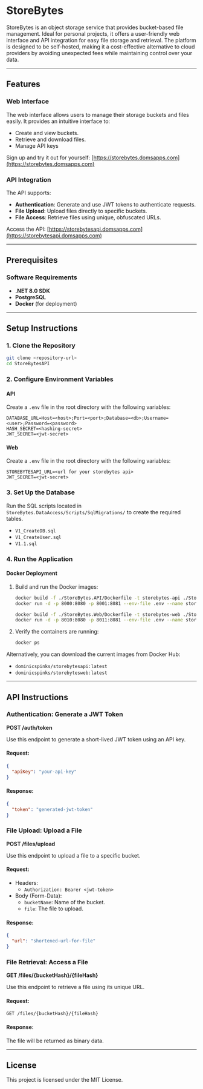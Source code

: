 ﻿# StoreBytes

StoreBytes is an object storage service that provides bucket-based file management. Ideal for personal projects, it offers a user-friendly web interface and API integration for easy file storage and retrieval. The platform is designed to be self-hosted, making it a cost-effective alternative to cloud providers by avoiding unexpected fees while maintaining control over your data.

---

## Features

### Web Interface
The web interface allows users to manage their storage buckets and files easily. It provides an intuitive interface to:
- Create and view buckets.
- Retrieve and download files.
- Manage API keys

Sign up and try it out for yourself: [https://storebytes.domsapps.com](https://storebytes.domsapps.com)

### API Integration
The API supports:
- **Authentication**: Generate and use JWT tokens to authenticate requests.
- **File Upload**: Upload files directly to specific buckets.
- **File Access**: Retrieve files using unique, obfuscated URLs.

Access the API: [https://storebytesapi.domsapps.com](https://storebytesapi.domsapps.com)

---

## Prerequisites

### Software Requirements
- **.NET 8.0 SDK**
- **PostgreSQL**
- **Docker** (for deployment)

---

## Setup Instructions

### 1. Clone the Repository
```bash
git clone <repository-url>
cd StoreBytesAPI
```

### 2. Configure Environment Variables

#### API
Create a `.env` file in the root directory with the following variables:
```env
DATABASE_URL=Host=<host>;Port=<port>;Database=<db>;Username=<user>;Password=<password>
HASH_SECRET=<hashing-secret>
JWT_SECRET=<jwt-secret>
```

#### Web
Create a `.env` file in the root directory with the following variables:
```env
STOREBYTESAPI_URL=<url for your storebytes api>
JWT_SECRET=<jwt-secret>
```



### 3. Set Up the Database
Run the SQL scripts located in `StoreBytes.DataAccess/Scripts/SqlMigrations/` to create the required tables.
- `V1_CreateDB.sql`
- `V1_CreateUser.sql`
- `V1.1.sql`

### 4. Run the Application

#### Docker Deployment
1. Build and run the Docker images:
    ```bash
    docker build -f ./StoreBytes.API/Dockerfile -t storebytes-api ./StoreBytes.API
    docker run -d -p 8000:8080 -p 8001:8081 --env-file .env --name storebytes-api storebytes-api
    
    docker build -f ./StoreBytes.Web/Dockerfile -t storebytes-web ./StoreBytes.Web
    docker run -d -p 8010:8080 -p 8011:8081 --env-file .env --name storebytes-web storebytes-web
    ```

2. Verify the containers are running:
    ```bash
    docker ps
    ```

Alternatively, you can download the current images from Docker Hub:
- `dominicspinks/storebytesapi:latest`
- `dominicspinks/storebytesweb:latest`

---

## API Instructions

### Authentication: Generate a JWT Token
**POST /auth/token**

Use this endpoint to generate a short-lived JWT token using an API key.

#### Request:
```json
{
  "apiKey": "your-api-key"
}
```

#### Response:
```json
{
  "token": "generated-jwt-token"
}
```

### File Upload: Upload a File
**POST /files/upload**

Use this endpoint to upload a file to a specific bucket.

#### Request:
- Headers:
    - `Authorization: Bearer <jwt-token>`
- Body (Form-Data):
    - `bucketName`: Name of the bucket.
    - `file`: The file to upload.

#### Response:
```json
{
  "url": "shortened-url-for-file"
}
```

### File Retrieval: Access a File
**GET /files/{bucketHash}/{fileHash}**

Use this endpoint to retrieve a file using its unique URL.

#### Request:
```http
GET /files/{bucketHash}/{fileHash}
```

#### Response:
The file will be returned as binary data.

---

## License
This project is licensed under the MIT License.

